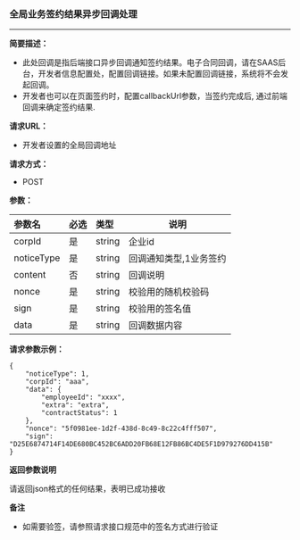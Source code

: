 ### 全局业务签约结果异步回调处理

---

**简要描述：**

* 此处回调是指后端接口异步回调通知签约结果。电子合同回调，请在SAAS后台，开发者信息配置处，配置回调链接。如果未配置回调链接，系统将不会发起回调。
* 开发者也可以在页面签约时，配置callbackUrl参数，当签约完成后, 通过前端回调来确定签约结果.

**请求URL：**

* 开发者设置的全局回调地址

**请求方式：**

* POST 

**参数：**

| 参数名 | 必选 | 类型 | 说明 |
| :--- | :--- | :--- | --- |
| corpId | 是 | string | 企业id |
| noticeType | 是 | string | 回调通知类型,1业务签约 |
| content | 否 | string | 回调说明 |
| nonce | 是 | string | 校验用的随机校验码 |
| sign | 是 | string | 校验用的签名值 |
| data | 是 | string | 回调数据内容 |

**请求参数示例：**

```
{
    "noticeType": 1,
    "corpId": "aaa",
    "data": {
        "employeeId": "xxxx",
        "extra": "extra",
        "contractStatus": 1
    },
    "nonce": "5f0981ee-1d2f-438d-8c49-8c22c4fff507",
    "sign": "D25E6874714F14DE680BC452BC6ADD20FB68E12FB86BC4DE5F1D979276DD415B"
}
```

**返回参数说明**

请返回json格式的任何结果，表明已成功接收

**备注**

* 如需要验签，请参照请求接口规范中的签名方式进行验证



